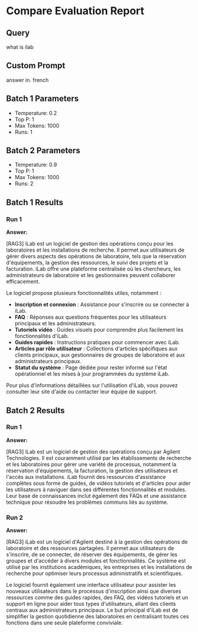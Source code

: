 # Compare Evaluation Report

## Query

what is ilab

## Custom Prompt

answer in. french

## Batch 1 Parameters

- Temperature: 0.2
- Top P: 1
- Max Tokens: 1000
- Runs: 1

## Batch 2 Parameters

- Temperature: 0.9
- Top P: 1
- Max Tokens: 1000
- Runs: 2

## Batch 1 Results

### Run 1

**Answer:**

[RAG3] iLab est un logiciel de gestion des opérations conçu pour les laboratoires et les installations de recherche. Il permet aux utilisateurs de gérer divers aspects des opérations de laboratoire, tels que la réservation d'équipements, la gestion des ressources, le suivi des projets et la facturation. iLab offre une plateforme centralisée où les chercheurs, les administrateurs de laboratoire et les gestionnaires peuvent collaborer efficacement.

Le logiciel propose plusieurs fonctionnalités utiles, notamment :
- **Inscription et connexion** : Assistance pour s'inscrire ou se connecter à iLab.
- **FAQ** : Réponses aux questions fréquentes pour les utilisateurs principaux et les administrateurs.
- **Tutoriels vidéo** : Guides visuels pour comprendre plus facilement les fonctionnalités d'iLab.
- **Guides rapides** : Instructions pratiques pour commencer avec iLab.
- **Articles par rôle utilisateur** : Collections d'articles spécifiques aux clients principaux, aux gestionnaires de groupes de laboratoire et aux administrateurs principaux.
- **Statut du système** : Page dédiée pour rester informé sur l'état opérationnel et les mises à jour programmées du système iLab.

Pour plus d'informations détaillées sur l'utilisation d'iLab, vous pouvez consulter leur site d'aide ou contacter leur équipe de support.

## Batch 2 Results

### Run 1

**Answer:**

[RAG3] iLab est un logiciel de gestion des opérations conçu par Agilent Technologies. Il est couramment utilisé par les établissements de recherche et les laboratoires pour gérer une variété de processus, notamment la réservation d'équipements, la facturation, la gestion des utilisateurs et l'accès aux installations. iLab fournit des ressources d'assistance complètes sous forme de guides, de vidéos tutoriels et d'articles pour aider les utilisateurs à naviguer dans ses différentes fonctionnalités et modules. Leur base de connaissances inclut également des FAQs et une assistance technique pour résoudre les problèmes communs liés au système.

### Run 2

**Answer:**

[RAG3] iLab est un logiciel d'Agilent destiné à la gestion des opérations de laboratoire et des ressources partagées. Il permet aux utilisateurs de s'inscrire, de se connecter, de réserver des équipements, de gérer les groupes et d'accéder à divers modules et fonctionnalités. Ce système est utilisé par les institutions académiques, les entreprises et les installations de recherche pour optimiser leurs processus administratifs et scientifiques.

Le logiciel fournit également une interface utilisateur pour assister les nouveaux utilisateurs dans le processus d'inscription ainsi que diverses ressources comme des guides rapides, des FAQ, des vidéos tutoriels et un support en ligne pour aider tous types d'utilisateurs, allant des clients centraux aux administrateurs principaux. Le but principal d'iLab est de simplifier la gestion quotidienne des laboratoires en centralisant toutes ces fonctions dans une seule plateforme conviviale.

